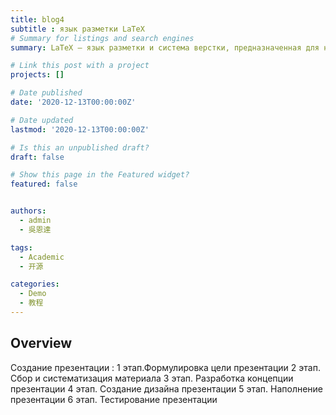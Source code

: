 ```yaml
---
title: blog4
subtitle : язык разметки LaTeX
# Summary for listings and search engines
summary: LaTeX — язык разметки и система верстки, предназначенная для набора научных текстов. Вы можете использовать язык разметки LaTeX везде на сайте, в том числе, в задачах и в комментариях.

# Link this post with a project
projects: []

# Date published
date: '2020-12-13T00:00:00Z'

# Date updated
lastmod: '2020-12-13T00:00:00Z'

# Is this an unpublished draft?
draft: false

# Show this page in the Featured widget?
featured: false


authors:
  - admin
  - 吳恩達

tags:
  - Academic
  - 开源

categories:
  - Demo
  - 教程
---
```


## Overview
Создание презентации :
1 этап.Формулировка цели презентации
2 этап. Сбор и систематизация материала
3 этап. Разработка концепции презентации
4 этап. Создание дизайна презентации
5 этап. Наполнение презентации
6 этап. Тестирование презентации
